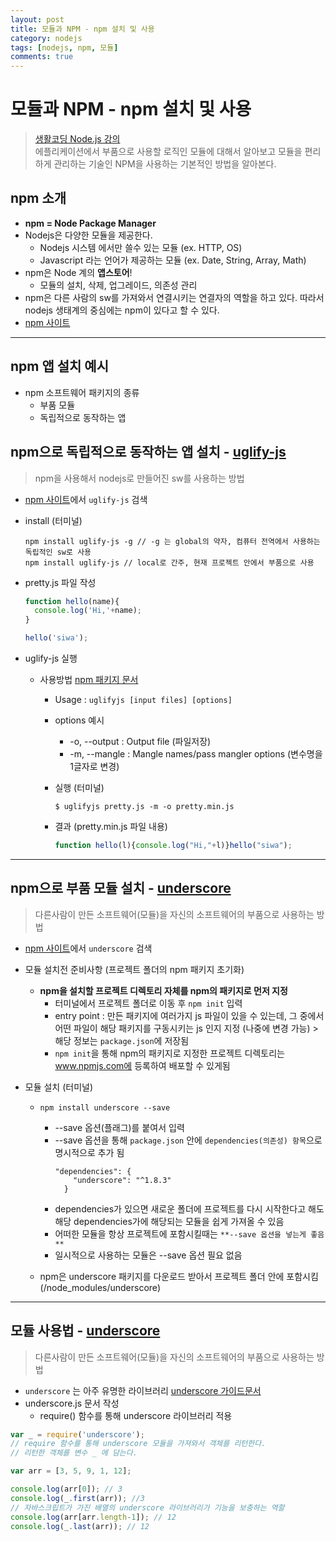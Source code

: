 ```yaml
---
layout: post
title: 모듈과 NPM - npm 설치 및 사용
category: nodejs
tags: [nodejs, npm, 모듈]
comments: true
---
```

# 모듈과 NPM - npm 설치 및 사용
> [생활코딩 Node.js 강의](https://opentutorials.org/course/2136/11854)   
> 에플리케이션에서 부품으로 사용할 로직인 모듈에 대해서 알아보고 모듈을 편리하게 관리하는 기술인 NPM을 사용하는 기본적인 방법을 알아본다.


## npm 소개
- **npm = Node Package Manager**
- Nodejs은 다양한 모듈을 제공한다.
  - Nodejs 시스템 에서만 쓸수 있는 모듈 (ex. HTTP, OS)
  - Javascript 라는 언어가 제공하는 모듈 (ex. Date, String, Array, Math)   
- npm은 Node 계의 __앱스토어__!
  - 모듈의 설치, 삭제, 업그레이드, 의존성 관리
- npm은 다른 사람의 sw를 가져와서 연결시키는 연결자의 역할을 하고 있다. 따라서 nodejs 생태계의 중심에는 npm이 있다고 할 수 있다.    
- [npm 사이트](https://www.npmjs.com/)


***

## npm 앱 설치 예시

- npm 소프트웨어 패키지의 종류
  - 부품 모듈
  - 독립적으로 동작하는 앱


## npm으로 독립적으로 동작하는 앱 설치 - [uglify-js](https://www.npmjs.com/package/uglify-js)
> npm을 사용해서 nodejs로 만들어진 sw를 사용하는 방법

  - [npm 사이트](https://www.npmjs.com/)에서 `uglify-js` 검색
  - install (터미널)

    ```
    npm install uglify-js -g // -g 는 global의 약자, 컴퓨터 전역에서 사용하는 독립적인 sw로 사용
    npm install uglify-js // local로 간주, 현재 프로젝트 안에서 부품으로 사용
    ```
  - pretty.js 파일 작성

    ```javascript
    function hello(name){
      console.log('Hi,'+name);
    }

    hello('siwa');
    ```
  - uglify-js 실행
    - 사용방법 [npm 패키지 문서](https://www.npmjs.com/package/uglify-js)  
      - Usage : `uglifyjs [input files] [options]`
      - options 예시
        - -o, --output : Output file (파일저장)
        - -m, --mangle : Mangle names/pass mangler options (변수명을 1글자로 변경)
      - 실행 (터미널)

        ```
        $ uglifyjs pretty.js -m -o pretty.min.js

        ```
      - 결과 (pretty.min.js 파일 내용)

        ```javascript
        function hello(l){console.log("Hi,"+l)}hello("siwa");

        ```

***

## npm으로 부품 모듈 설치 - [underscore](https://www.npmjs.com/package/underscore)
> 다른사람이 만든 소프트웨어(모듈)을 자신의 소프트웨어의 부품으로 사용하는 방법

- [npm 사이트](https://www.npmjs.com/)에서 `underscore` 검색

- 모듈 설치전 준비사항 (프로젝트 폴더의 npm 패키지 초기화)
  - **npm을 설치할 프로젝트 디렉토리 자체를 npm의 패키지로 먼저 지정**
    - 터미널에서 프로젝트 폴더로 이동 후 `npm init` 입력
    - entry point : 만든 패키지에 여러가지 js 파일이 있을 수 있는데, 그 중에서 어떤 파일이 해당 패키지를 구동시키는 js 인지 지정 (나중에 변경 가능) > 해당 정보는 `package.json`에 저장됨
    - `npm init`을 통해 npm의 패키지로 지정한 프로젝트 디렉토리는 www.npmjs.com에 등록하여 배포할 수 있게됨

- 모듈 설치 (터미널)
  - `npm install underscore --save`
    - --save 옵션(플래그)를 붙여서 입력
    - --save 옵션을 통해 `package.json` 안에 `dependencies(의존성) 항목`으로 명시적으로 추가 됨    
      ```  
      "dependencies": {
          "underscore": "^1.8.3"
        }
      ```
    - dependencies가 있으면 새로운 폴더에 프로젝트를 다시 시작한다고 해도 해당 dependencies가에 해당되는 모듈을 쉽게 가져올 수 있음
    - 어떠한 모듈을 항상 프로젝트에 포함시킬때는 `**--save 옵션을 넣는게 좋음**`
    - 일시적으로 사용하는 모듈은 --save 옵션 필요 없음

  - npm은 underscore 패키지를 다운로드 받아서 프로젝트 폴더 안에 포함시킴 (/node_modules/underscore)


***

## 모듈 사용법 - [underscore](https://www.npmjs.com/package/underscore)
> 다른사람이 만든 소프트웨어(모듈)을 자신의 소프트웨어의 부품으로 사용하는 방법

- `underscore` 는 아주 유명한 라이브러리 [underscore 가이드문서](http://underscorejs.org/#)
- underscore.js 문서 작성
  - require() 함수를 통해 underscore 라이브러리 적용

```javascript
var _ = require('underscore');
// require 함수를 통해 underscore 모듈을 가져와서 객체를 리턴한다.
// 리턴한 객체를 변수 _ 에 담는다.

var arr = [3, 5, 9, 1, 12];

console.log(arr[0]); // 3
console.log(_.first(arr)); //3
// 자바스크립트가 가진 배열의 underscore 라이브러리가 기능을 보충하는 역할
console.log(arr[arr.length-1]); // 12
console.log(_.last(arr)); // 12
```

